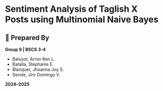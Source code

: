 # Sentiment Analysis of Taglish X Posts using Multinomial Naive Bayes 

## 👥 Prepared By

**Group 9 | BSCS 3-4**  
- Baluyot, Arron Ken L.  
- Batalla, Stephanie E.  
- Blanquer, Jhoanna Joy S.  
- Serote, Jiro Domingo V.

**2024–2025**
